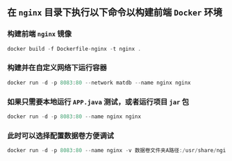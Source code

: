 ## 在 `nginx` 目录下执行以下命令以构建前端 `Docker` 环境

### 构建前端 `nginx` 镜像

```Swift
docker build -f Dockerfile-nginx -t nginx .
```

### 构建并在自定义网络下运行容器

```Swift
docker run -d -p 8083:80 --network matdb --name nginx nginx
```

### 如果只需要本地运行 `APP.java` 测试，或者运行项目 `jar` 包

```Swift
docker run -d -p 8083:80 --name nginx nginx
```

### 此时可以选择配置数据卷方便调试

```Swift
docker run -d -p 8083:80 --name nginx -v 数据卷文件夹A路径:/usr/share/nginx/html -v 数据卷文件夹B路径:/etc/nginx/nginx.conf nginx
```